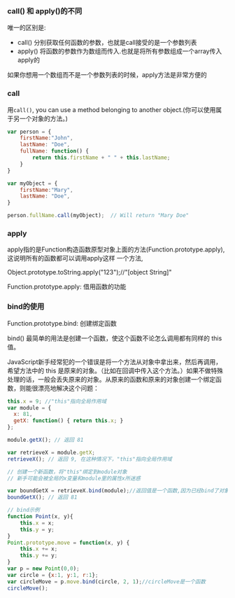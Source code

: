 ### call() 和 apply()的不同

唯一的区别是:

- call() 分别获取任何函数的参数，也就是call接受的是一个参数列表
- apply() 将函数的参数作为数组而传入.也就是将所有参数组成一个array传入apply的

如果你想用一个数组而不是一个参数列表的时候，apply方法是非常方便的

### call

用`call()`, you can use a method belonging to another object.(你可以使用属于另一个对象的方法。)

```javascript
var person = {
    firstName:"John",
    lastName: "Doe",
    fullName: function() {
        return this.firstName + " " + this.lastName;
    }
}

var myObject = {
    firstName:"Mary",
    lastName: "Doe",
}

person.fullName.call(myObject);  // Will return "Mary Doe"
```

### apply

apply指的是Function构造函数原型对象上面的方法(Function.prototype.apply),这说明所有的函数都可以调用apply这样
一个方法,

Object.prototype.toString.apply("123");//"[object String]"

Function.prototype.apply: 借用函数的功能

### bind的使用

Function.prototype.bind: 创建绑定函数

bind() 最简单的用法是创建一个函数，使这个函数不论怎么调用都有同样的 this 值。

JavaScript新手经常犯的一个错误是将一个方法从对象中拿出来，然后再调用，希望方法中的 this 是原来的对象。（比如在回调中传入这个方法。）如果不做特殊处理的话，一般会丢失原来的对象。从原来的函数和原来的对象创建一个绑定函数，则能很漂亮地解决这个问题：

```javascript
this.x = 9; //"this"指向全局作用域
var module = {
  x: 81,
  getX: function() { return this.x; }
};

module.getX(); // 返回 81

var retrieveX = module.getX;
retrieveX(); // 返回 9, 在这种情况下，"this"指向全局作用域

// 创建一个新函数，将"this"绑定到module对象
// 新手可能会被全局的x变量和module里的属性x所迷惑

var boundGetX = retrieveX.bind(module);//返回值是一个函数,因为已经bind了对象，所以可以直接调用
boundGetX(); // 返回 81

// bind示例
function Point(x, y){
    this.x = x;
    this.y = y;
}
Point.prototype.move = function(x, y) {
    this.x += x;
    this.y += y;
}
var p = new Point(0,0);
var circle = {x:1, y:1, r:1};
var circleMove = p.move.bind(circle, 2, 1);//circleMove是一个函数
circleMove();
```